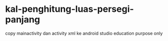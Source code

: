 # kal-penghitung-luas-persegi-panjang

copy mainactivity dan activity xml ke android studio
education purpose only
